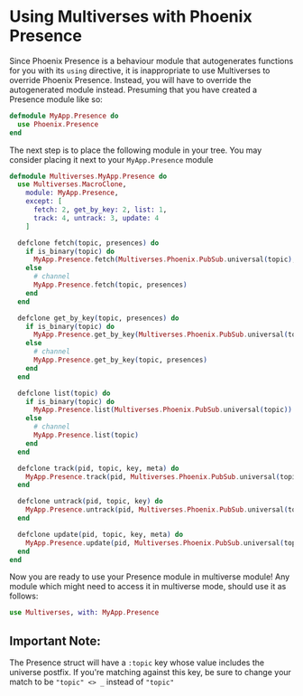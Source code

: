 # Using Multiverses with Phoenix Presence

Since Phoenix Presence is a behaviour module that autogenerates functions for
you with its `using` directive, it is inappropriate to use Multiverses to
override Phoenix Presence.  Instead, you will have to override the autogenerated
module instead.  Presuming that you have created a Presence module like so:

```elixir
defmodule MyApp.Presence do
  use Phoenix.Presence
end
```

The next step is to place the following module in your tree.  You may consider
placing it next to your `MyApp.Presence` module

```elixir
defmodule Multiverses.MyApp.Presence do
  use Multiverses.MacroClone,
    module: MyApp.Presence,
    except: [
      fetch: 2, get_by_key: 2, list: 1,
      track: 4, untrack: 3, update: 4
    ]

  defclone fetch(topic, presences) do
    if is_binary(topic) do
      MyApp.Presence.fetch(Multiverses.Phoenix.PubSub.universal(topic), presences)
    else
      # channel
      MyApp.Presence.fetch(topic, presences)
    end
  end

  defclone get_by_key(topic, presences) do
    if is_binary(topic) do
      MyApp.Presence.get_by_key(Multiverses.Phoenix.PubSub.universal(topic), presences)
    else
      # channel
      MyApp.Presence.get_by_key(topic, presences)
    end
  end

  defclone list(topic) do
    if is_binary(topic) do
      MyApp.Presence.list(Multiverses.Phoenix.PubSub.universal(topic))
    else
      # channel
      MyApp.Presence.list(topic)
    end
  end

  defclone track(pid, topic, key, meta) do
    MyApp.Presence.track(pid, Multiverses.Phoenix.PubSub.universal(topic), key, meta)
  end

  defclone untrack(pid, topic, key) do
    MyApp.Presence.untrack(pid, Multiverses.Phoenix.PubSub.universal(topic), key)
  end

  defclone update(pid, topic, key, meta) do
    MyApp.Presence.update(pid, Multiverses.Phoenix.PubSub.universal(topic), key, meta)
  end
end
```

Now you are ready to use your Presence module in multiverse module!  Any module
which might need to access it in multiverse mode, should use it as follows:

```elixir
use Multiverses, with: MyApp.Presence
```

## Important Note:

The Presence struct will have a `:topic` key whose value includes the
universe postfix.  If you're matching against this key, be sure to change
your match to be `"topic" <> _` instead of `"topic"`

